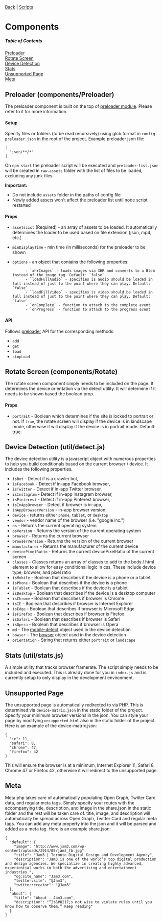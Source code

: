 [Back](README.md) | [Scripts](SCRIPTS.md)  
# Components

##### Table of Contents  
[Preloader](#preloader)  
[Rotate Screen](#rotate)  
[Device Detection](#device)  
[Stats](#stats)  
[Unsupported Page](#unsupported)  
[Meta](#meta)

<a name="preloader"></a>
## Preloader (components/Preloader)
The preloader component is built on the top of [preloader module](https://www.npmjs.com/package/preloader). Please refer to it for more information.

#### Setup
Specify files or folders (to be read recursively) using glob format in `config-preloader.json` in the root of the project. 
Example preloader json file:
```
[
  "json/**/*"
]
```

On `npm start` the preloader script will be executed and `preloader-list.json` will be created in `raw-assets` folder with the list of files to be loaded, excluding any junk files.

**Important:** 
* Do not include `assets` folder in the paths of config file
* Newly added assets won't affect the preloader list until node script restarted

#### Props
- `assetsList` (Required) - an array of assets to be loaded. It automatically determines the loader to be used based on file extension (json, mp4, etc.)
- `minDisplayTime` - min time (in milliseconds) for the preloader to be shown
- `options` - an object that contains the following properties:

            - `xhrImages` - loads images via XHR and converts to a Blob instead of the image tag. Default: `false`
            - `loadFullAudio` - specifies is audio should be loaded in full instead of just to the point where they can play. Default: `false`
            - `loadFillVideo` - specifies is video should be loaded in full instead of just to the point where they can play. Default: `false`
            - `onComplete` - function to attach to the complete event
            - `onProgress` - function to attach to the progress event

#### API
Follows [preloader](https://www.npmjs.com/package/preloader) API for the corresponding methods:

- `add`
- `get`
- `load`
- `stopLoad`

<a name="rotate"></a>
## Rotate Screen (components/Rotate)

The rotate screen component simply needs to be included on the page. It determines the device orientation via the detect utility. It will determine if it needs to be shown based the boolean prop.

#### Props
- `portrait` - Boolean which determines if the site is locked to portrait or not. If `true`, the rotate screen will display if the device is in landscape mode, otherwise it will display if the device is in portrait mode. Default: true

<a name="device"></a>
## Device Detection (util/detect.js)

The device detection utility is a javascript object with numerous properties to help you build conditionals based on the current browser / device. It includes the following properties.
- `isBot` - Detect if is a crawler bot,
- `isFacebook` - Detect if in-app Facebook browser,
- `isTwitter` - Detect if in-app Twitter browser,
- `isInstagram` - Detect if in-app Instagram browser,
- `isPinterest` - Detect if in-app Pinterest browser,
- `isInAppBrowser` - Detect if browser is in-app,
- `inAppBrowserVersion` - in-app browser version,
- `device` - returns either `phone`, `tablet`, or `desktop`  
- `vendor` - vendor name of the browser (i.e. "google inc.")  
- `os` - Returns the current operating system  
- `osVersion` - Returns the version of the current operating system  
- `browser` - Returns the current browser  
- `browserVersion` - Returns the version of the current browser  
- `manufacturer` - Returns the manufacturer of the current device  
- `devicePixelRatio` - Returns the current devicePixelRatio of the current screen  
- `classes` - Classes returns an array of classes to add to the body / html element to allow for easy conditional logic in css. These include device type, browser, and pixel ratio  
- `isMobile` - Boolean that describes if the device is a phone or a tablet  
- `isPhone` - Boolean that describes if the device is a phone  
- `isTablet` - Boolean that describes if the device is a tablet  
- `isDesktop` - Boolean that describes if the device is a desktop computer  
- `isChrome` - Boolean that describes if browser is Chrome  
- `isIE` - Boolean that describes if browser is Internet Explorer  
- `isEdge` - Boolean that describes if browser is Microsoft Edge  
- `isFirefox` - Boolean that describes if browser is Firefox  
- `isSafari` - Boolean that describes if browser is Safari  
- `isOpera` - Boolean that describes if browser is Opera  
- `md` - The [mobile-detect](npmjs.com/mobile-detect) object used in the device detection
- `bowser` - The [bowser](npmjs.com/bowser) object used in the device detection
- `orientation` - String that returns either `portrait` or `landscape` 

<a name="stats"></a>
## Stats (util/stats.js)

A simple utility that tracks browser framerate. The script simply needs to be included and executed. This is already done for you in `index.js` and is currently setup to only display in the development environment.

<a name="unsupported"></a>
## Unsupported Page

The unsupported page is automatically redirected to via PHP. This is determined via `device-matrix.json` in the static folder of the project. Specify your minimum browser versions in the json. You can style your page by modifying `unsupported.html` also in the static folder of the project. Here is an example of the device-matrix.json:

```
{
  "ie": 11,
  "safari": 8,
  "chrome": 47,
  "firefox": 42
}
```

This will ensure the browser is at a minimum, Internet Explorer 11, Safari 8, Chrome 47 or Firefox 42, otherwise it will redirect to the unsupported page.  

<a name="meta"></a>
## Meta

Meta.php takes care of automatically populating Open Graph, Twitter Card data, and regular meta tags. Simply specify your routes with the accompanying title, description, and image in the share.json in the static folder and the rest will be taken care of. title, image, and description will automatically be spread across Open Graph, Twitter Card and regular meta tags. You can add any meta property into the json and it will be parsed and added as a meta tag. Here is an example share.json:

```
{
  "default": {
    "image": "http://www.jam3.com/wp-content/uploads/2014/05/jam3_fb.jpg",
    "title": "Jam3 | Toronto Digital Design and Development Agency",
    "description": "Jam3 is one of the world’s top digital production and design agencies. We specialize in creating highly advanced, experiential works in both the advertising and entertainment industries.",
    "og:site_name": "Jam3.com",
    "twitter:site": "@Jam3",
    "twitter:creator": "@Jam3"
  },
  "about": {
    "title": "About - Jam3.com",
    "description": "“It&#8217;s not wise to violate rules until you know how to observe them.” Keep reading"
  }
}
```
